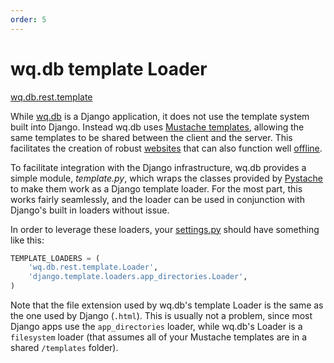 ```yaml
---
order: 5
---
```


wq.db template Loader
========

[wq.db.rest.template]

While [wq.db] is a Django application, it does not use the template system built into Django.  Instead wq.db uses [Mustache templates], allowing the same templates to be shared between the client and the server.  This facilitates the creation of robust [websites] that can also function well [offline].

To facilitate integration with the Django infrastructure, wq.db provides a simple module, *template.py*, which wraps the classes provided by [Pystache] to make them work as a Django template loader.  For the most part, this works fairly seamlessly, and the loader can be used in conjunction with Django's built in loaders without issue.

In order to leverage these loaders, your [settings.py] should have something like this:

```python
TEMPLATE_LOADERS = (
    'wq.db.rest.template.Loader',
    'django.template.loaders.app_directories.Loader',
)
```

Note that the file extension used by wq.db's template Loader is the same as the one used by Django (`.html`).  This is usually not a problem, since most Django apps use the `app_directories` loader, while wq.db's Loader is a `filesystem` loader (that assumes all of your Mustache templates are in a shared `/templates` folder).
 
[wq.db.rest.template]: https://github.com/wq/wq.db/blob/master/rest/template.py
[wq.db]: https://wq.io/wq.db
[Mustache templates]: https://wq.io/docs/templates
[websites]: https://wq.io/docs/website
[offline]: https://wq.io/docs/web-app
[Pystache]: https://github.com/defunkt/pystache
[settings.py]: https://wq.io/docs/settings
[auth]: https://wq.io/docs/auth
